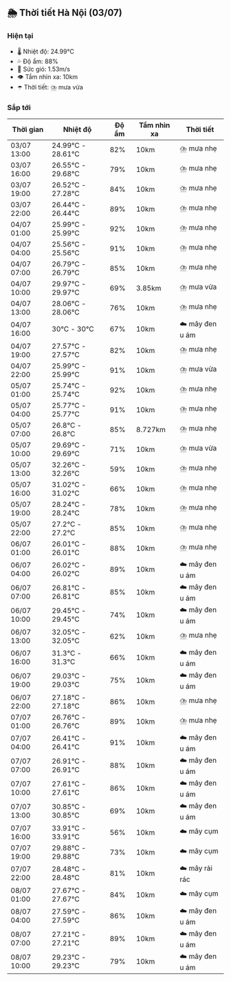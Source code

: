 ## 🌦️ Thời tiết Hà Nội (03/07)

### Hiện tại

- 🌡️ Nhiệt độ: 24.99℃
- 💦 Độ ẩm: 88%
- 💨 Sức gió: 1.53m/s
- 👁️ Tầm nhìn xa: 10km
- ☂️ Thời tiết: ⛈️ mưa vừa

### Sắp tới

| Thời gian | Nhiệt độ | Độ ẩm | Tầm nhìn xa | Thời tiết |
| --- | --- | --- | --- | --- |
| 03/07 13:00 | 24.99℃ - 28.61℃ | 82% | 10km | ⛈️ mưa nhẹ |
| 03/07 16:00 | 26.55℃ - 29.68℃ | 79% | 10km | ⛈️ mưa nhẹ |
| 03/07 19:00 | 26.52℃ - 27.28℃ | 84% | 10km | ⛈️ mưa nhẹ |
| 03/07 22:00 | 26.44℃ - 26.44℃ | 89% | 10km | ⛈️ mưa nhẹ |
| 04/07 01:00 | 25.99℃ - 25.99℃ | 92% | 10km | ⛈️ mưa nhẹ |
| 04/07 04:00 | 25.56℃ - 25.56℃ | 91% | 10km | ⛈️ mưa nhẹ |
| 04/07 07:00 | 26.79℃ - 26.79℃ | 85% | 10km | ⛈️ mưa nhẹ |
| 04/07 10:00 | 29.97℃ - 29.97℃ | 69% | 3.85km | ⛈️ mưa vừa |
| 04/07 13:00 | 28.06℃ - 28.06℃ | 76% | 10km | ⛈️ mưa nhẹ |
| 04/07 16:00 | 30℃ - 30℃ | 67% | 10km | ☁️ mây đen u ám |
| 04/07 19:00 | 27.57℃ - 27.57℃ | 82% | 10km | ⛈️ mưa nhẹ |
| 04/07 22:00 | 25.99℃ - 25.99℃ | 91% | 10km | ⛈️ mưa vừa |
| 05/07 01:00 | 25.74℃ - 25.74℃ | 92% | 10km | ⛈️ mưa nhẹ |
| 05/07 04:00 | 25.77℃ - 25.77℃ | 91% | 10km | ⛈️ mưa nhẹ |
| 05/07 07:00 | 26.8℃ - 26.8℃ | 85% | 8.727km | ⛈️ mưa nhẹ |
| 05/07 10:00 | 29.69℃ - 29.69℃ | 71% | 10km | ⛈️ mưa vừa |
| 05/07 13:00 | 32.26℃ - 32.26℃ | 59% | 10km | ⛈️ mưa nhẹ |
| 05/07 16:00 | 31.02℃ - 31.02℃ | 66% | 10km | ⛈️ mưa nhẹ |
| 05/07 19:00 | 28.24℃ - 28.24℃ | 78% | 10km | ⛈️ mưa nhẹ |
| 05/07 22:00 | 27.2℃ - 27.2℃ | 85% | 10km | ⛈️ mưa nhẹ |
| 06/07 01:00 | 26.01℃ - 26.01℃ | 88% | 10km | ⛈️ mưa nhẹ |
| 06/07 04:00 | 26.02℃ - 26.02℃ | 89% | 10km | ☁️ mây đen u ám |
| 06/07 07:00 | 26.81℃ - 26.81℃ | 85% | 10km | ☁️ mây đen u ám |
| 06/07 10:00 | 29.45℃ - 29.45℃ | 74% | 10km | ☁️ mây đen u ám |
| 06/07 13:00 | 32.05℃ - 32.05℃ | 62% | 10km | ⛈️ mưa nhẹ |
| 06/07 16:00 | 31.3℃ - 31.3℃ | 66% | 10km | ☁️ mây đen u ám |
| 06/07 19:00 | 29.03℃ - 29.03℃ | 75% | 10km | ☁️ mây đen u ám |
| 06/07 22:00 | 27.18℃ - 27.18℃ | 86% | 10km | ⛈️ mưa nhẹ |
| 07/07 01:00 | 26.76℃ - 26.76℃ | 89% | 10km | ⛈️ mưa nhẹ |
| 07/07 04:00 | 26.41℃ - 26.41℃ | 91% | 10km | ☁️ mây đen u ám |
| 07/07 07:00 | 26.91℃ - 26.91℃ | 88% | 10km | ☁️ mây đen u ám |
| 07/07 10:00 | 27.61℃ - 27.61℃ | 86% | 10km | ☁️ mây đen u ám |
| 07/07 13:00 | 30.85℃ - 30.85℃ | 69% | 10km | ☁️ mây đen u ám |
| 07/07 16:00 | 33.91℃ - 33.91℃ | 56% | 10km | ☁️ mây cụm |
| 07/07 19:00 | 29.88℃ - 29.88℃ | 73% | 10km | ☁️ mây cụm |
| 07/07 22:00 | 28.48℃ - 28.48℃ | 81% | 10km | ☁️ mây rải rác |
| 08/07 01:00 | 27.67℃ - 27.67℃ | 84% | 10km | ☁️ mây cụm |
| 08/07 04:00 | 27.59℃ - 27.59℃ | 86% | 10km | ☁️ mây đen u ám |
| 08/07 07:00 | 27.21℃ - 27.21℃ | 89% | 10km | ☁️ mây đen u ám |
| 08/07 10:00 | 29.23℃ - 29.23℃ | 79% | 10km | ☁️ mây đen u ám |
